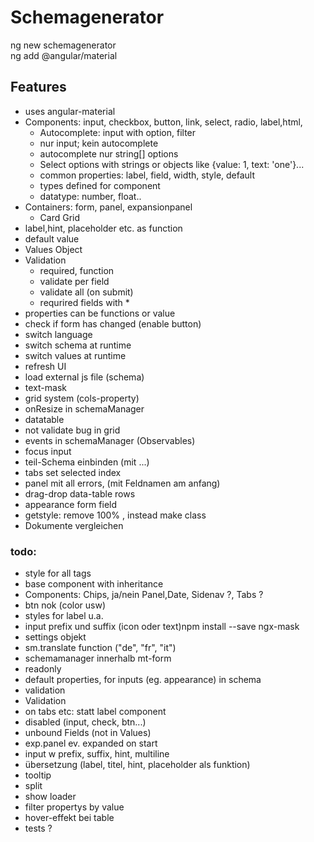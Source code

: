 # Schemagenerator

ng new schemagenerator  
ng add @angular/material

## Features
- uses angular-material
- Components: input, checkbox,  button, link, select, radio, label,html,
  - Autocomplete: input with option, filter
  - nur input; kein autocomplete
  - autocomplete nur string[] options
  - Select options with strings or objects like {value: 1, text: 'one'}...
  - common properties: label, field, width, style, default
  - types defined for component
  - datatype: number, float..
 - Containers: form, panel, expansionpanel
   - Card Grid
  - label,hint, placeholder etc. as function
  - default value 
- Values Object
- Validation
  - required, function
  - validate per field
  - validate all (on submit)
  - requrired fields with *         
- properties can be functions or value
- check if form has changed (enable button)
- switch language
- switch schema at runtime
- switch values at runtime
- refresh UI 
- load external js file (schema)
- text-mask
- grid system (cols-property)
- onResize in schemaManager
- datatable
- not validate bug in grid
- events in schemaManager (Observables)
- focus input
- teil-Schema einbinden (mit ...)
- tabs set selected index
- panel mit all errors, (mit Feldnamen am anfang)
- drag-drop data-table rows
- appearance form field
- getstyle: remove 100% , instead make class
- Dokumente vergleichen

### todo:
- style for all tags
- base component with inheritance
- Components: Chips, ja/nein Panel,Date, Sidenav ?, Tabs ?
- btn nok (color usw)
- styles for label u.a.
- input prefix und suffix (icon oder text)npm install --save ngx-mask
- settings objekt 
- sm.translate function ("de", "fr", "it")
- schemamanager innerhalb mt-form
- readonly 
- default properties, for inputs (eg. appearance) in schema
- validation
- Validation
- on tabs etc: statt label component
- disabled (input, check, btn...)
- unbound Fields (not in Values)
- exp.panel ev. expanded on start
- input w prefix, suffix, hint, multiline
- übersetzung (label, titel, hint, placeholder als funktion)
- tooltip
- split
- show loader
- filter propertys by value
- hover-effekt bei table
- tests ?
